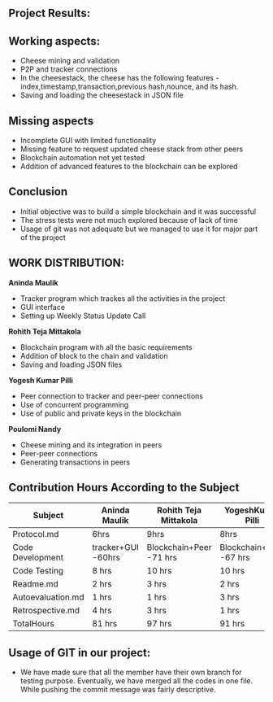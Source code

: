 ## Project Results:
## Working aspects:
- Cheese mining and validation
- P2P and tracker connections
- In the cheesestack, the cheese has the following features - index,timestamp,transaction,previous hash,nounce, and its hash.
- Saving and loading the cheesestack in JSON file
## Missing aspects
- Incomplete GUI with limited functionality
- Missing feature to request updated cheese stack from other peers
- Blockchain automation not yet tested
- Addition of advanced features to the blockchain can be explored
## Conclusion
- Initial objective was to build a simple blockchain and it was successful
- The stress tests were not much explored because of lack of time
- Usage of git was not adequate but we managed to use it for major part of the project


## WORK DISTRIBUTION:

**Aninda Maulik**
- Tracker program which trackes all the activities in the project
- GUI interface
- Setting up Weekly Status Update Call

**Rohith Teja Mittakola**
- Blockchain program with all the basic requirements
- Addition of block to the chain and validation
- Saving and loading JSON files

**Yogesh Kumar Pilli**
- Peer connection to tracker and peer-peer connections
- Use of concurrent programming
- Use of public and private keys in the blockchain

**Poulomi Nandy**
- Cheese mining and its integration in peers
- Peer-peer connections
- Generating transactions in peers

## Contribution Hours According to the Subject

|Subject |Aninda Maulik| Rohith Teja Mittakola| YogeshKumar Pilli|Poulomi Nandy|
|-------|-------------|---------------------|------------------|-------------|
|Protocol.md| 6hrs | 9hrs| 8hrs | 12 hrs|
|Code Development| tracker+GUI -60hrs| Blockchain+Peer -71 hrs|Blockchain+Peer -67 hrs|Peer+tracker -57hrs|
|Code Testing| 8 hrs | 10 hrs| 10 hrs| 7 hrs|
|Readme.md|2 hrs|3 hrs|2 hrs|2 hrs|
|Autoevaluation.md|1 hrs|1 hrs|3 hrs|3 hrs|
|Retrospective.md|4 hrs|3 hrs|1 hrs|2 hrs|
|TotalHours|81 hrs|97 hrs|91 hrs|83 hrs|



## Usage of GIT in our project:

- We have made sure that all the member have their own branch for testing purpose. Eventually, we have merged all the codes in one file. While pushing the commit message was fairly descriptive.






 
